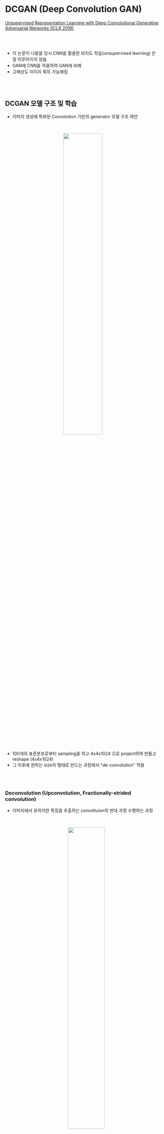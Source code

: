 # DCGAN (Deep Convolution GAN) 
[Unsupervised Representation Learning with Deep Convolutional Generative Adversarial Networks (ICLR 2016)](https://arxiv.org/pdf/1511.06434.pdf) <br>

<br>
<br>


- 이 논문이 나왔을 당시 CNN을 활용한 비지도 학습(unsupervised learning) 은 잘 이루어지지 않음
- GAN에 CNN을 적용하여 GAN에 비해 
- 고해상도 이미지 획득 가능해짐 

<br>
<br>

## DCGAN 모델 구조 및 학습 
- 이미지 생성에 특화된 Convolution 기반의 generator 모델 구조 제안

<br>

<p align=center><img src="./images/2/1.png" width=50%></p>

<br>

- 100개의 표준분포로부터 sampling을 하고 4x4x1024 으로 project하여 만들고 reshape (4x4x1024)
- 그 이후에 원하는 size의 형태로 만드는 과정에서 "de-convolution" 적용

<br>
<br>

### Deconvolution (Upconvolution, Fractionally-strided convolution)
- 이미지에서 유의미한 특징을 추출하는 convoltuion의 반대 과정 수행하는 과정
 

    <br>

    <p align=center><img src="./images/2/2.png" width=50%></p>

    <br>    

    - 입력 activation map이 2x2로 되어있고 convolution filter가 위의 그림 처럼 3x3으로 구성
    - Conv filter의 패턴을 잘 변형시켜 생성하고자하는 이미지에 적용
    - Input의 각 값을 filter에 scaler 배 한 후 output의 stride 값에 따라 중첩되는 값을 더해주는 형태로 최종 output 결정

<br>
<br>

### Generator 
- Fractionally-strided convolution을 사용하여 Upsamplihng Network 구성
- 모든 Pooling layer는 fractional-strided convolution으로 대체
- Generator는 Tanh를 사용하는 출력단을 제외하고는 모든 layer에서의 ReLU 사용
- Batchnorm 사용 

<br>
<br>

### Discriminator
- Convolution layer로 Network 구성
- 모든 Pooling layer는 strided convolution으로 대체
- Discriminator의 모든 layer에서 Leaky ReLU 사용
- Batchnorm 사용

<br>
<br>

## DCGAN 결과
### 이미지 생성 결과

<br>

<p align=center><img src="./images/2/3.png" width=50%></p>

<br> 

- GAN에 비교하면 비교적 고화질의 이미지를 얻을 수 있음

<br>
<br>

### Generator 학습 확인
- Generator가 입력 데이터를 외워서 만드는 것이 아닌 실제로 데이터를 학습했다는 것을 확인하기 위해 두 가지 실험 진행
    1. Walking in the latent space
    2. 기억의 망각

<br>
<br>

#### Walking in the latent space
- z 벡터가 변할때 z 벡터에 따라 1:1 매칭이 되어 memorization 현상이 일어난다면 급작스러운 변화 발생
- 입력의 두개의 z 벡터를 뽑아 그 사이에서 9번의 보간을 수행해며 G가 z 벡터에 따라 연속적으로 변화하는것을 확인
- Latent vector에서 random point 간의 interpolation 한 결과

    <br>

    <p align=center><img src="./images/2/4.png" width=80%></p>

    <br>

    - latent space $z$에서interpolation을 하면 결과 이미지가 자연스럽게 변하 
        - Walking in the latent space라고 표현 
    - 6번째 행을 보면 칭이 없는 곳에 거대한 창이 생기는 것을 확인
    - 10번째 행을 보면 TV였던 곳이 창문으로 변하는 것을 확인



<br>
<br>

#### 기억 망각 
- Generator가 올바르게 학습을 했다면 특정 사물을 인식하는 필터를 가지고 있다고 가정
- 특정 물체에 대한 필터의 내용을 지운 다음 이미지를 생성하면 지운 물체가 생성된 이미지에서 사라짐


    <br>

    <p align=center><img src="./images/2/5.png" width=50%></p>

    <br>

<br>
<br>

### Discriminator 학습 확인 
- 많은 수의 학습 영상을 통해 학습된 discriminator의 특징을 시각화 한 결과

 

    <br>

    <p align=center><img src="./images/2/6.png" width=50%></p>

    <br>

<br>

### Interpretable Vector Math

<br>

<p align=center><img src="./images/2/7.png" width=80%></p>

<br>

- 무작위로 생성된 latent vector $z$로부터 이미지를 생성한 후, 공통된 특징을 가지는 이미지를 모음
- 공통의 특성을 가진 $z$들을 평균내어서 대표 vector 생성
- 다른 특성을 가진 대표 vector들을 연산하여 만든 vector를 generator의 입력으로 넣어 이미지를 생성 
- Latent vector $z$를 개별적으로 연산을 해서는 잘 안되고, 평균을 구해서 연산해야 잘 생성